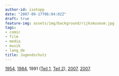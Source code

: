 ```yaml
---
author-id: isotopp
date: "2007-09-17T06:04:02Z"
draft: true
feature-img: assets/img/background/rijksmuseum.jpg
tags:
- comic
- film
- media
- musik
- lang_de
title: Jugendschutz
---
```

<a href="http://en.wikipedia.org/wiki/Comics_Code_Authority#1954_Code_highlights">1954</a>, <a href="http://www.dailymotion.com/relevance/search/mama+papa+zombie/video/224679">1984</a>, 1991 (<a href="http://youtube.com/watch?v=my0K8_bohHw">Teil 1</a>, <a href="http://youtube.com/watch?v=TJoCFiQxxo8">Teil 2</a>), <a href="http://www.heise.de/newsticker/meldung/95758">2007</a>, <a href="http://youtube.com/watch?v=nA7LynKyUCM">2007</a>.

